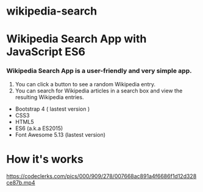 # wikipedia-search


<h1>Wikipedia Search App with JavaScript ES6</h1>
<h3>Wikipedia Search App is a user-friendly and very simple app.</h3>

<ol>
<li>You can click a button to see a random Wikipedia entry.</li>
<li>You can search for Wikipedia articles in a search box and view the resulting Wikipedia entries.</li>
</ol>
<ul>
<li>Bootstrap 4 ( lastest version )</li>
<li>CSS3</li>
<li>HTML5</li>
<li>ES6 (a.k.a ES2015)</li>
<li>Font Awesome 5.13 (lastest version)</li>
</ul>
<h1> How it's works </h1>

https://codeclerks.com/pics/000/909/278/007668ac891a4f6686f1d12d328ce87b.mp4
